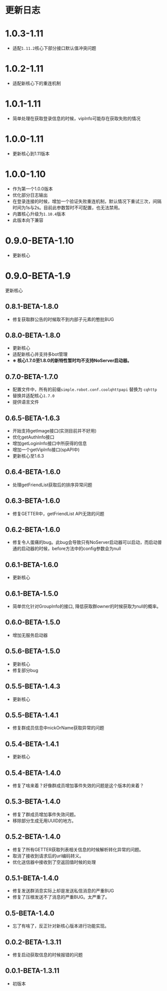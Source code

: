 # 更新日志

# 1.0.3-1.11
- 适配`1.11.2`核心下部分接口默认值冲突问题


# 1.0.2-1.11
- 适配新核心下的重连机制

# 1.0.1-1.11
- 简单处理在获取登录信息的时候，vipInfo可能存在获取失败的情况

# 1.0.0-1.11
- 更新核心到1.11版本

# 1.0.0-1.10
- 作为第一个1.0.0版本
- 优化部分日志输出
- 在登录连接的时候，增加一个验证失败重连机制，默认情况下重试三次，间隔时间为1s与2s。目前此参数暂时不可配置，也无法禁用。
- 内置核心升级为`1.10.4`版本
- 此版本向下兼容

# 0.9.0-BETA-1.10
- 更新核心

# 0.9.0-BETA-1.9
更新核心


## 0.8.1-BETA-1.8.0
- 修复获取群公告的时候取不到内部子元素的憨批BUG

## 0.8.0-BETA-1.8.0
-  更新核心
-  适配新核心并支持多bot管理     
-  **※ 核心1.7.0至1.8.0的新特性暂时均不支持NoServer启动器。**                                     


## 0.7.0-BETA-1.7.0
-  配置文件中，所有的前缀`simple.robot.conf.coolqhttpapi` 替换为 `cqhttp`
-  替换并适配核心`1.7.0`
-  提供语言文件



## 0.6.5-BETA-1.6.3
-  开始支持getImage接口(实测目前并不好用)
-  优化getAuthInfo接口                       
-  增加getLoginInfo接口中所获得的信息                       
-  增加一个getVipInfo接口(spAPI中)
-  更新核心至1.6.3                       

## 0.6.4-BETA-1.6.0
-  处理getFriendList获取后的排序异常问题
                           
## 0.6.3-BETA-1.6.0
-  修复GETTER中，getFriendList API无效的问题

## 0.6.2-BETA-1.6.0
-  修复令人蛋痛的bug。此bug会导致只有NoServer启动器可以启动，而启动普通的启动器的时候，before方法中的config参数会为null

## 0.6.1-BETA-1.6.0
-  更新核心

## 0.6.1-BETA-1.5.0
-  简单优化针对GroupInfo的接口, 降低获取群owner的时候获取为null的概率。

## 0.6.0-BETA-1.5.0
-  增加无服务启动器

## 0.5.6-BETA-1.5.0
-  更新核心
-  修复部分bug                       

## 0.5.5-BETA-1.4.3
-  更新核心

## 0.5.5-BETA-1.4.1
-  修复群成员信息中nickOrName获取异常的问题

## 0.5.4-BETA-1.4.1
-  更新核心

## 0.5.4-BETA-1.4.0
-  修复了啥来着？好像群成员增加事件失效的问题是这个版本的来着？

## 0.5.3-BETA-1.4.0
-  修复了群成员增加事件失效问题。
-  移除部分生成无用UUID的地方。
                           

## 0.5.2-BETA-1.4.0
-  修复了所有GETTER获取列表相关信息的时候解析转化异常的问题。
-  取消了接收到请求后的url编码转义。
-  优化送信器中接收到了空返回值时候的处理
                           
## 0.5.1-BETA-1.4.0
-  修复发送群消息实际上却是发送私信消息的严重BUG
-  修复了压根发送不了消息的严重BUG。太严重了。
    
## 0.5-BETA-1.4.0
-  忘了有啥了，反正针对新核心版本进行功能实现。    

## 0.0.2-BETA-1.3.11
-  修复启动获取信息的时候报错的问题


## 0.0.1-BETA-1.3.11
-  初版本

